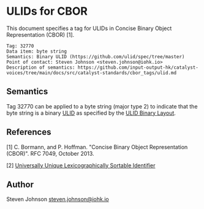 # ULIDs for CBOR

This document specifies a tag for ULIDs in Concise Binary Object Representation (CBOR) [1].

    Tag: 32770
    Data item: byte string
    Semantics: Binary ULID (https://github.com/ulid/spec/tree/master)
    Point of contact: Steven Johnson <steven.johnson@iohk.io>
    Description of semantics: https://github.com/input-output-hk/catalyst-voices/tree/main/docs/src/catalyst-standards/cbor_tags/ulid.md

## Semantics

Tag 32770 can be applied to a byte string (major type 2) to indicate that the byte string is a binary [ULID] as specified by the [ULID Binary Layout].

## References

[1] C.
Bormann, and P.
Hoffman.
"Concise Binary Object Representation (CBOR)".
RFC 7049, October 2013.

[2] [Universally Unique Lexicographically Sortable Identifier][ULID]

## Author

Steven Johnson <steven.johnson@iohk.io>

[ULID]: https://github.com/ulid/spec/blob/master/README.md
[ULID Binary Layout]: https://github.com/ulid/spec/tree/master#binary-layout-and-byte-order
